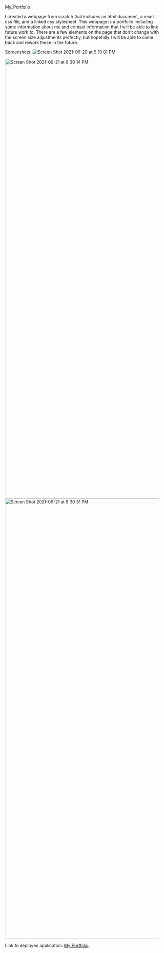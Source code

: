 My_Portfolio

I created a webpage from scratch that includes an html document, a reset css file, and a linked css stylesheet. This webpage is a portfolio including some information about me and contact information that I will be able to link future work to. There are a few elements on the page that don't change with the screen size adjustments perfectly, but hopefully I will be able to come back and rework these in the future. 

Screenshots: ![Screen Shot 2021-09-20 at 9 10 01 PM](https://user-images.githubusercontent.com/90110594/134101672-19560155-d493-416a-8e04-a31807c97034.png)

<img width="1440" alt="Screen Shot 2021-09-21 at 6 39 14 PM" src="https://user-images.githubusercontent.com/90110594/134261568-b4bde306-2b63-462e-bcec-efbbf8ef71f7.png">

<img width="1440" alt="Screen Shot 2021-09-21 at 6 39 31 PM" src="https://user-images.githubusercontent.com/90110594/134261579-482a49c2-3d01-4b1c-a594-cc971ab12333.png">




Link to deployed application: <a href="https://samibyers.github.io/my_portfolio/" target="_blank">My Portfolio</a>



